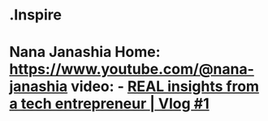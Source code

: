 # .Inspire
# Nana Janashia Home: https://www.youtube.com/@nana-janashia video: - [REAL insights from a tech entrepreneur | Vlog #1](https://youtu.be/L0Y9hMReX6s)

